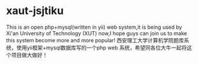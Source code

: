 xaut-jsjtiku
============

This is an open php+mysql(written in yii) web system,it is being used by Xi'an University of Technology (XUT) now,I hope guys can join us to make this system become more and more popular!  西安理工大学计算机学院题库系统，使用yii框架+mysql数据库写的一个php web 系统，希望同各位大牛一起将这个项目做大做好！
